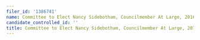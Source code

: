 ```yaml
---
filer_id: '1386741'
name: Committee to Elect Nancy Sidebotham, Councilmember At Large, 2016
candidate_controlled_id: ''
title: Committee to Elect Nancy Sidebotham, Councilmember At Large, 2016
---
```

